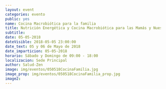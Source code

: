 ```yaml
---
layout: event
categories: evento
public: yes
name: Cocina Macrobiótica para la familia
title: Nutrición Energética y Cocina Macrobiótica para las Mamás y Nuestros Hijos
subtitle:
date: 05-05-2018
dateVisible: 2018-05-05 23:00:00
date_text: 05 y 06 de Mayo de 2018
date_imparticion: 05-05-2018
horario: Sábado y Domingo de 09:00 - 18:00
localizacion: Sede Principal
author: Salud-Zen
image: img/eventos/050518CocinaFamilia.jpg
image_prop: img/eventos/050518CocinaFamilia_prop.jpg
image2:
---
```

